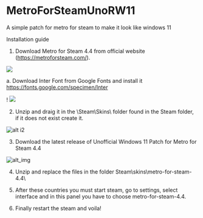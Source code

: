 # MetroForSteamUnoRW11

A simple patch for metro for steam to make it look like windows 11

Installation guide
1. Download Metro for Steam 4.4 from official website (https://metroforsteam.com/). 

![](https://i.gyazo.com/1b76e9d75ccf5ef78e5afdeaea453ef9.gif)

a. Download Inter Font from Google Fonts and install it https://fonts.google.com/specimen/Inter
 
! ![](https://i.gyazo.com/bc83d77e328b4c7b9b9d9786d851df5b.gif)

2. Unzip and draig it in the \Steam\Skins\ folder found in the Steam folder, if it does not exist create it.

![alt i2](https://i.gyazo.com/7f5df95874371dc73066501f52c0a6b1.gif)

3. Download the latest release of Unofficial Windows 11 Patch for Metro for Steam 4.4

![alt_img](https://i.gyazo.com/3b47cc3042fc73e969d7886b297687e6.gif)

4. Unzip and replace the files in the folder Steam\skins\metro-for-steam-4.4\



5. After these countries you must start steam, go to settings, select interface and in this panel you have to choose metro-for-steam-4.4. 

6. Finally restart the steam and voila!
